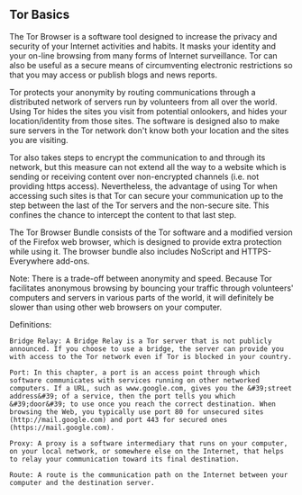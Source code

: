 
## Tor Basics

The Tor Browser is a software tool designed to increase the privacy and security of your Internet activities and habits. It masks your identity and your on-line browsing from many forms of Internet surveillance. Tor can also be useful as a secure means of circumventing electronic restrictions so that you may access or publish blogs and news reports.

Tor protects your anonymity by routing communications through a distributed network of servers run by volunteers from all over the world. Using Tor hides the sites you visit from potential onlookers, and hides your location/identity from those sites. The software is designed also to make sure servers in the Tor network don&#39;t know both your location and the sites you are visiting.

Tor also takes steps to encrypt the communication to and through its network, but this measure can not extend all the way to a website which is sending or receiving content over non-encrypted channels (i.e. not providing https access). Nevertheless, the advantage of using Tor when accessing such sites is that Tor can secure your communication up to the step between the last of the Tor servers and the non-secure site. This confines the chance to intercept the content to that last step.

The Tor Browser Bundle consists of the Tor software and a modified version of the Firefox web browser, which is designed to provide extra protection while using it. The browser bundle also includes NoScript and HTTPS-Everywhere add-ons.

Note: There is a trade-off between anonymity and speed. Because Tor facilitates anonymous browsing by bouncing your traffic through volunteers&#39; computers and servers in various parts of the world, it will definitely be slower than using other web browsers on your computer.

Definitions:

    Bridge Relay: A Bridge Relay is a Tor server that is not publicly announced. If you choose to use a bridge, the server can provide you with access to the Tor network even if Tor is blocked in your country.

    Port: In this chapter, a port is an access point through which software communicates with services running on other networked computers. If a URL, such as www.google.com, gives you the &#39;street address&#39; of a service, then the port tells you which &#39;door&#39; to use once you reach the correct destination. When browsing the Web, you typically use port 80 for unsecured sites (http://mail.google.com) and port 443 for secured ones (https://mail.google.com).

    Proxy: A proxy is a software intermediary that runs on your computer, on your local network, or somewhere else on the Internet, that helps to relay your communication toward its final destination.

    Route: A route is the communication path on the Internet between your computer and the destination server.
